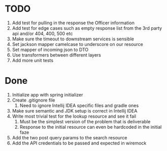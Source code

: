 # TODO
1. Add test for pulling in the response the Officer information 
2. Add test for edge cases such as empty response list from the 3rd party api and/or 404, 400, 500 etc 
3. Make sure the timeout to downstream services is sensible 
4. Set jackson mapper camelcase to underscore on our resource 
5. Set mapper of incoming json to DTO 
6. Use transformers between different layers
7. Add more unit tests

# Done
1. Initialize app with spring initializer
2. Create .gitignore file
   1. Need to ignore Intellij IDEA specific files and gradle ones
3. Make sure semantic and JDK setup is correct in Intellij IDEA
4. Write most trivial test for the lookup resource and see it fail
   1. Must be the simplest version of the problem that is deliverable
   2. Response to the initial resource can even be hardcoded in the initial faze
5. Add the two post query params to the search resource
6. Add the API credentials to be passed and expected in wiremock